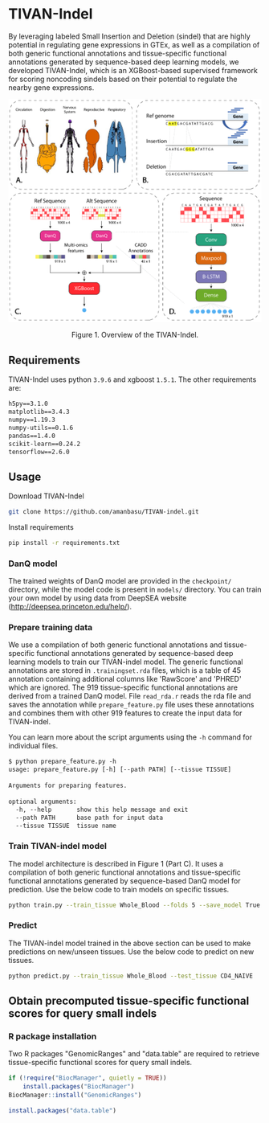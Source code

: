 # TIVAN-Indel

By leveraging labeled Small Insertion and Deletion (sindel) that are highly potential in regulating gene expressions in GTEx, as well as a compilation of both generic functional annotations and tissue-specific functional annotations generated by sequence-based deep learning models, we developed TIVAN-Indel, which is an XGBoost-based supervised framework for scoring noncoding sindels based on their potential to regulate the nearby gene expressions. 

<p align="center"><img src="res/overview.png"/></p>
<p align="center">Figure 1. Overview of the TIVAN-Indel.</p>

## Requirements

TIVAN-Indel uses python `3.9.6` and xgboost `1.5.1`. The other requirements are:

```
h5py==3.1.0
matplotlib==3.4.3
numpy==1.19.3
numpy-utils==0.1.6
pandas==1.4.0
scikit-learn==0.24.2
tensorflow==2.6.0
```

## Usage

Download TIVAN-Indel

```bash
git clone https://github.com/amanbasu/TIVAN-indel.git
```

Install requirements

```bash
pip install -r requirements.txt
```

### DanQ model

The trained weights of DanQ model are provided in the `checkpoint/` directory, while the model code is present in `models/` directory. You can train your own model by using data from DeepSEA website (http://deepsea.princeton.edu/help/).

### Prepare training data

We use a compilation of both generic functional annotations and tissue-specific functional annotations generated by sequence-based deep learning models to train our TIVAN-indel model. The generic functional annotations are stored in `.trainingset.rda` files, which is a table of 45 annotation containing additional columns like 'RawScore' and 'PHRED' which are ignored. The 919 tissue-specific functional annotations are derived from a trained DanQ model. File `read_rda.r` reads the rda file and saves the annotation while `prepare_feature.py` file uses these annotations and combines them with other 919 features to create the input data for TIVAN-indel.

You can learn more about the script arguments using the `-h` command for individual files.

```
$ python prepare_feature.py -h
usage: prepare_feature.py [-h] [--path PATH] [--tissue TISSUE]

Arguments for preparing features.

optional arguments:
  -h, --help       show this help message and exit
  --path PATH      base path for input data
  --tissue TISSUE  tissue name
```

### Train TIVAN-indel model

The model architecture is described in Figure 1 (Part C). It uses a compilation of both generic functional annotations and tissue-specific functional annotations generated by sequence-based DanQ model for prediction. Use the below code to train models on specific tissues.

```bash
python train.py --train_tissue Whole_Blood --folds 5 --save_model True
```

### Predict

The TIVAN-indel model trained in the above section can be used to make predictions on new/unseen tissues. Use the below code to predict on new tissues.

```bash
python predict.py --train_tissue Whole_Blood --test_tissue CD4_NAIVE
```

## Obtain precomputed tissue-specific functional scores for query small indels

### R package installation
Two R packages "GenomicRanges" and "data.table" are required to retrieve tissue-specific functional scores for query small indels.

```r
if (!require("BiocManager", quietly = TRUE))
    install.packages("BiocManager")
BiocManager::install("GenomicRanges")
```

```r
install.packages("data.table")
```











